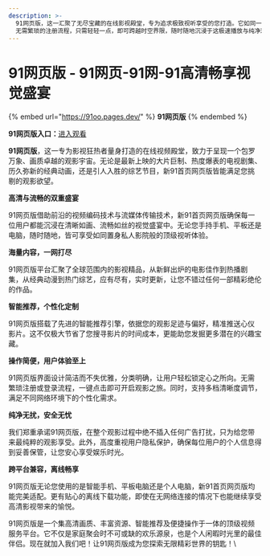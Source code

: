 ```yaml
---
description: >-
  91网页版，这一汇聚了无尽宝藏的在线影视殿堂，专为追求极致视听享受的您打造。它如同一座浩瀚无垠的数字影院，囊括了世间万象——从最新上映、令人瞩目的电影巨制，到扣人心弦、剧情跌宕起伏的电视剧集；从童年回忆中的经典动画，到引领潮流、创意无限的动漫新作，无所不包，应有尽有。 
  无需繁琐的注册流程，只需轻轻一点，即可跨越时空界限，随时随地沉浸于这极速播放与纯净观影的奇妙世界。在这里，每一帧画面都如丝般顺滑
---
```


# 91网页版 - 91网页-91网-91高清畅享视觉盛宴



{% embed url="https://91oo.pages.dev/" %}
**91网页版**
{% endembed %}

**91网页版入口：**[进入观看](https://91oo.pages.dev/)

**91网页版**，这一专为影视狂热者量身打造的在线视频殿堂，致力于呈现一个包罗万象、画质卓越的观影宇宙。无论是最新上映的大片巨制、热度爆表的电视剧集、历久弥新的经典动画，还是引人入胜的综艺节目，新91首页网页版皆能满足您挑剔的观影欲望。

**高清与流畅的双重盛宴**

91网页版借助前沿的视频编码技术与流媒体传输技术，新91首页网页版确保每一位用户都能沉浸在清晰如画、流畅如丝的视觉盛宴中。无论您手持手机、平板还是电脑，随时随地，皆可享受如同置身私人影院般的顶级视听体验。

**海量内容，一网打尽**

91网页版平台汇聚了全球范围内的影视精品，从新鲜出炉的电影佳作到热播剧集，从经典动漫到热门综艺，应有尽有，实时更新，让您不错过任何一部精彩绝伦的作品。

**智能推荐，个性化定制**

91网页版搭载了先进的智能推荐引擎，依据您的观影足迹与偏好，精准推送心仪影片。这不仅极大节省了您搜寻影片的时间成本，更能助您发掘更多潜在的兴趣宝藏。

**操作简便，用户体验至上**

91网页版界面设计简洁而不失优雅，分类明确，让用户轻松锁定心之所向。无需繁琐注册或登录流程，一键点击即可开启观影之旅。同时，支持多档清晰度调节，满足不同网络环境下的个性化需求。

**纯净无扰，安全无忧**

我们郑重承诺91网页版，在整个观影过程中绝不插入任何广告打扰，只为给您带来最纯粹的观影享受。此外，高度重视用户隐私保护，确保每位用户的个人信息得到妥善保管，让您安心享受娱乐时光。

**跨平台兼容，离线畅享**

91网页版无论您使用的是智能手机、平板电脑还是个人电脑，新91首页网页版均能完美适配。更有贴心的离线下载功能，即使在无网络连接的情况下也能继续享受高清影视带来的愉悦。

91网页版是一个集高清画质、丰富资源、智能推荐及便捷操作于一体的顶级视频服务平台。它不仅是家庭聚会时不可或缺的欢乐源泉，也是个人闲暇时光里的最佳伴侣。现在就加入我们吧！让91网页版成为您探索无限精彩世界的钥匙！\














